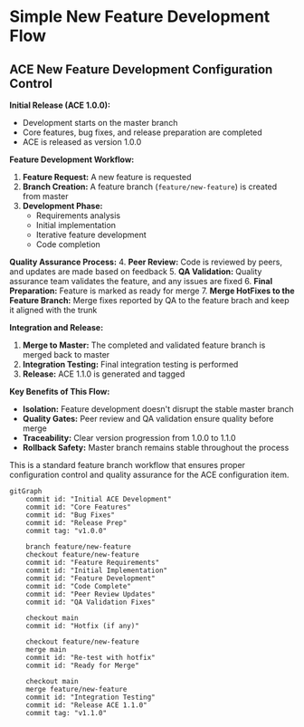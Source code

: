 # Simple New Feature Development Flow

## ACE New Feature Development Configuration Control

**Initial Release (ACE 1.0.0):**

- Development starts on the master branch
- Core features, bug fixes, and release preparation are completed
- ACE is released as version 1.0.0

**Feature Development Workflow:**

1. **Feature Request:** A new feature is requested
2. **Branch Creation:** A feature branch (`feature/new-feature`) is created from master
3. **Development Phase:** 
   - Requirements analysis
   - Initial implementation
   - Iterative feature development
   - Code completion

**Quality Assurance Process:**
4. **Peer Review:** Code is reviewed by peers, and updates are made based on feedback
5. **QA Validation:** Quality assurance team validates the feature, and any issues are fixed
6. **Final Preparation:** Feature is marked as ready for merge
7. **Merge HotFixes to the Feature Branch:** Merge fixes reported by QA to the feature brach and keep it aligned with the trunk

**Integration and Release:**

1. **Merge to Master:** The completed and validated feature branch is merged back to master
2. **Integration Testing:** Final integration testing is performed
3. **Release:** ACE 1.1.0 is generated and tagged

**Key Benefits of This Flow:**

- **Isolation:** Feature development doesn't disrupt the stable master branch
- **Quality Gates:** Peer review and QA validation ensure quality before merge
- **Traceability:** Clear version progression from 1.0.0 to 1.1.0
- **Rollback Safety:** Master branch remains stable throughout the process

This is a standard feature branch workflow that ensures proper configuration control and quality assurance for the ACE configuration item.

```mermaid
gitGraph
    commit id: "Initial ACE Development"
    commit id: "Core Features"
    commit id: "Bug Fixes"
    commit id: "Release Prep"
    commit tag: "v1.0.0"
    
    branch feature/new-feature
    checkout feature/new-feature
    commit id: "Feature Requirements"
    commit id: "Initial Implementation"
    commit id: "Feature Development"
    commit id: "Code Complete"
    commit id: "Peer Review Updates"
    commit id: "QA Validation Fixes"
    
    checkout main
    commit id: "Hotfix (if any)"
    
    checkout feature/new-feature
    merge main
    commit id: "Re-test with hotfix"
    commit id: "Ready for Merge"
    
    checkout main
    merge feature/new-feature
    commit id: "Integration Testing"
    commit id: "Release ACE 1.1.0"
    commit tag: "v1.1.0"
```
